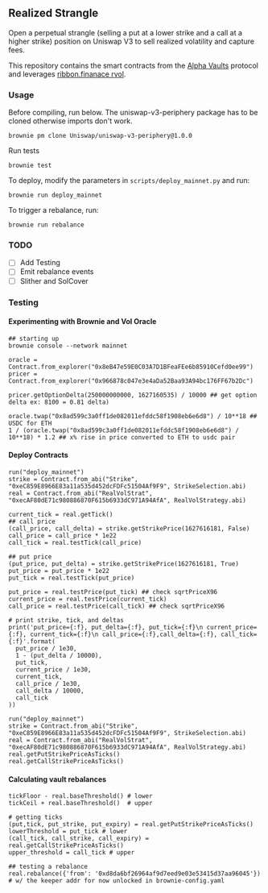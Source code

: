 ## Realized Strangle
Open a perpetual strangle (selling a put at a lower strike and a call at a higher strike) position on Uniswap V3 to sell realized volatility and capture fees. 

This repository contains the smart contracts from the [Alpha Vaults](https://alpha.charm.fi/) protocol and leverages [ribbon.finanace rvol](https://github.com/ribbon-finance/rvol).

### Usage

Before compiling, run below. The uniswap-v3-periphery package has to be cloned
otherwise imports don't work.

`brownie pm clone Uniswap/uniswap-v3-periphery@1.0.0`

Run tests

`brownie test`

To deploy, modify the parameters in `scripts/deploy_mainnet.py` and run:

`brownie run deploy_mainnet`

To trigger a rebalance, run:

`brownie run rebalance`

### TODO 
- [ ] Add Testing 
- [ ] Emit rebalance events
- [ ] Slither and SolCover

### Testing

#### Experimenting with Brownie and Vol Oracle
 
```
## starting up 
brownie console --network mainnet

oracle = Contract.from_explorer("0x8eB47e59E0C03A7D1BFeaFEe6b85910Cefd0ee99")
pricer = Contract.from_explorer("0x966878c047e3e4aDa52Baa93A94bc176FF67b2Dc")

pricer.getOptionDelta(250000000000, 1627160535) / 10000 ## get option delta ex: 8100 = 0.81 delta)

oracle.twap("0x8ad599c3a0ff1de082011efddc58f1908eb6e6d8") / 10**18 ## USDC for ETH
1 / (oracle.twap("0x8ad599c3a0ff1de082011efddc58f1908eb6e6d8") / 10**18) * 1.2 ## x% rise in price converted to ETH to usdc pair
```

#### Deploy Contracts
```
run("deploy_mainnet")
strike = Contract.from_abi("Strike", "0xeC859E8966E83a11a535d452dcFDFc51504Af9F9", StrikeSelection.abi)
real = Contract.from_abi("RealVolStrat", "0xecAF80dE71c980886870F615b6933dC971A94AfA", RealVolStrategy.abi)

current_tick = real.getTick()
## call price
(call_price, call_delta) = strike.getStrikePrice(1627616181, False)
call_price = call_price * 1e22
call_tick = real.testTick(call_price)

## put price
(put_price, put_delta) = strike.getStrikePrice(1627616181, True)
put_price = put_price * 1e22
put_tick = real.testTick(put_price)

put_price = real.testPrice(put_tick) ## check sqrtPriceX96
current_price = real.testPrice(current_tick)
call_price = real.testPrice(call_tick) ## check sqrtPriceX96

# print strike, tick, and deltas
print('put_price={:f}, put_delta={:f}, put_tick={:f}\n current_price={:f}, current_tick={:f}\n call_price={:f},call_delta={:f}, call_tick={:f}'.format(
  put_price / 1e30, 
  1 - (put_delta / 10000), 
  put_tick,
  current_price / 1e30,
  current_tick,
  call_price / 1e30, 
  call_delta / 10000,
  call_tick
))
```

```
run("deploy_mainnet")
strike = Contract.from_abi("Strike", "0xeC859E8966E83a11a535d452dcFDFc51504Af9F9", StrikeSelection.abi)
real = Contract.from_abi("RealVolStrat", "0xecAF80dE71c980886870F615b6933dC971A94AfA", RealVolStrategy.abi)
real.getPutStrikePriceAsTicks()
real.getCallStrikePriceAsTicks()
```

#### Calculating vault rebalances
```
tickFloor - real.baseThreshold() # lower
tickCeil + real.baseThreshold()  # upper

# getting ticks
(put,tick, put_strike, put_expiry) = real.getPutStrikePriceAsTicks() 
lowerThreshold = put_tick # lower
(call_tick, call_strike, call_expiry) = real.getCallStrikePriceAsTicks()
upper_threshold = call_tick # upper

## testing a rebalance
real.rebalance({'from': '0xd8da6bf26964af9d7eed9e03e53415d37aa96045'}) # w/ the keeper addr for now unlocked in brownie-config.yaml
```
